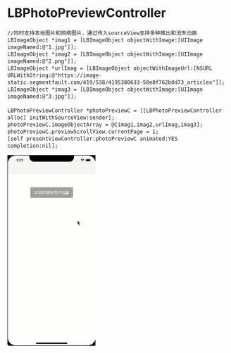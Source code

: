 # LBPhotoPreviewController
```objc
//同时支持本地图片和网络图片，通过传入sourceView支持多种推出和消失动画
LBImageObject *imag1 = [LBImageObject objectWithImage:[UIImage imageNamed:@"1.jpg"]];
LBImageObject *imag2 = [LBImageObject objectWithImage:[UIImage imageNamed:@"2.png"]];
LBImageObject *urlImag = [LBImageObject objectWithImageUrl:[NSURL URLWithString:@"https://image-static.segmentfault.com/419/538/4195380633-58e8f762b0d73_articlex"]];
LBImageObject *imag3 = [LBImageObject objectWithImage:[UIImage imageNamed:@"3.jpg"]];
    
LBPhotoPreviewController *photoPreviewC = [[LBPhotoPreviewController alloc] initWithSourceView:sender];
photoPreviewC.imageObjectArray = @[imag1,imag2,urlImag,imag3];
photoPreviewC.previewScrollView.currentPage = 1;
[self presentViewController:photoPreviewC animated:YES completion:nil];
```
![](https://github.com/A1129434577/LBPhotoPreviewController/blob/master/LBPhotoPreviewController.gif?raw=true)
